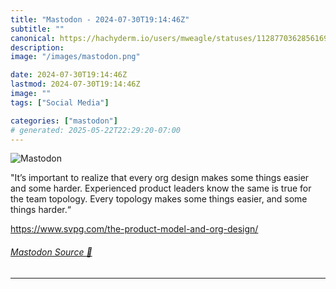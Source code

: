 ```yaml
---
title: "Mastodon - 2024-07-30T19:14:46Z"
subtitle: ""
canonical: https://hachyderm.io/users/mweagle/statuses/112877036285616975
description:
image: "/images/mastodon.png"

date: 2024-07-30T19:14:46Z
lastmod: 2024-07-30T19:14:46Z
image: ""
tags: ["Social Media"]

categories: ["mastodon"]
# generated: 2025-05-22T22:29:20-07:00
---
```

![Mastodon](/images/mastodon.png)

<p>&quot;It’s important to realize that every org design makes some things easier and some harder.  Experienced product leaders know the same is true for the team topology. Every topology makes some things easier, and some things harder.“</p><p><a href="https://www.svpg.com/the-product-model-and-org-design/" target="_blank" rel="nofollow noopener noreferrer" translate="no"><span class="invisible">https://www.</span><span class="ellipsis">svpg.com/the-product-model-and</span><span class="invisible">-org-design/</span></a></p>


###### [Mastodon Source 🐘](https://hachyderm.io/@mweagle/112877036285616975)

___
